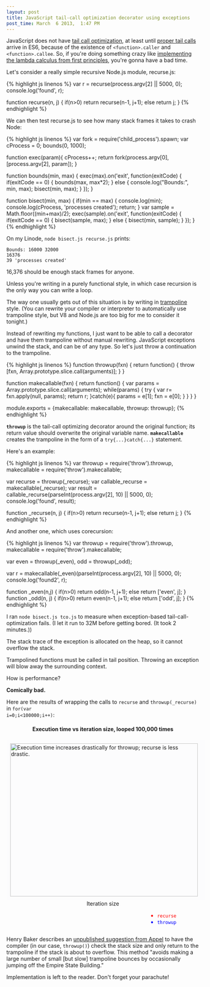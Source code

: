 ```yaml
---
layout: post
title: JavaScript tail-call optimization decorator using exceptions
post_time: March  6 2013,  1:47 PM
---
```

JavaScript does not have [tail call optimization](http://paulbarry.com/articles/2009/08/30/tail-call-optimization),
at least until [proper tail calls](http://wiki.ecmascript.org/doku.php?id=harmony:proper_tail_calls) arrive in ES6,
because of the existence of <code>&lt;function&gt;.caller</code> and <code>&lt;function&gt;.callee</code>.
So, if you're doing something crazy like
[implementing the lambda calculus from first principles](https://github.com/krallja/language_sandbox/blob/js/rosalind/f.js),
you're gonna have a bad time.

Let's consider a really simple recursive Node.js module, recurse.js:

{% highlight js linenos %}
var r = recurse(process.argv[2] || 5000, 0);
console.log('found', r);

function recurse(n, j) {
    if(n>0) return recurse(n-1, j+1);
    else return j;
}
{% endhighlight %}

We can then test recurse.js to see how many stack frames it takes to crash Node:

{% highlight js linenos %}
var fork = require('child_process').spawn;
var cProcess = 0;
bounds(0, 1000);

function exec(param){
    cProcess++;
    return fork(process.argv[0], [process.argv[2], param]);
}

function bounds(min, max) {
    exec(max).on('exit', function(exitCode) {
        if(exitCode == 0) {
            bounds(max, max*2);
        } else {
            console.log("Bounds:", min, max);
            bisect(min, max);
        }
    });
}

function bisect(min, max) {
    if(min == max)
    {
        console.log(min);
        console.log(cProcess, 'processes created');
        return;
    }
    var sample = Math.floor((min+max)/2);
    exec(sample).on('exit', function(exitCode) {
        if(exitCode == 0) {
            bisect(sample, max);
        }
        else {
            bisect(min, sample);
        }
    });
}
{% endhighlight %}

On my Linode, <code>node bisect.js recurse.js</code> prints:

    Bounds: 16000 32000
    16376
    39 'processes created'

16,376 should be enough stack frames for anyone.

Unless you're writing in a purely functional style, in which case recursion is the only way you can write a loop.

The way one usually gets out of this situation is by writing in 
<a href="http://en.wikipedia.org/wiki/Tail_call#Through_trampolining">trampoline</a>
style. (You can rewrite your compiler or interpreter to automatically use trampoline style,
but V8 and Node.js are too big for me to consider it tonight.)

Instead of rewriting my functions, I just want to be able to call a decorator and have them trampoline
without manual rewriting.
JavaScript exceptions unwind the stack, and can be of any type. 
So let's just throw a continuation to the trampoline.

{% highlight js linenos %}
function throwup(fxn) {
    return function() {
        throw [fxn, Array.prototype.slice.call(arguments)];
    }
}

function makecallable(fxn) {
    return function() {
        var params = Array.prototype.slice.call(arguments);
        while(params) {
            try {
                var r= fxn.apply(null, params);
                return r;
            }catch(e){
                params = e[1];
                fxn = e[0];
            }
        }
    }
}

module.exports = {makecallable: makecallable, throwup: throwup};
{% endhighlight %}

**<code>throwup</code>** is the tail-call optimizing decorator around the original function; its return value
should overwrite the original variable name.
**<code>makecallable</code>** creates the trampoline in the form of a <code>try\{...\}catch\{...\}</code> statement.

Here's an example:

{% highlight js linenos %}
var throwup = require('throw').throwup, makecallable = require('throw').makecallable;

var recurse = throwup(_recurse);
var callable_recurse = makecallable(_recurse);
var result = callable_recurse(parseInt(process.argv[2], 10) || 5000, 0);
console.log('found', result);

function _recurse(n, j) {
    if(n>0) return recurse(n-1, j+1);
    else return j;
}
{% endhighlight %}

And another one, which uses corecursion:

{% highlight js linenos %}
var throwup = require('throw').throwup, makecallable = require('throw').makecallable;

var even = throwup(_even),
    odd = throwup(_odd);

var r = makecallable(_even)(parseInt(process.argv[2], 10) || 5000, 0);
console.log('found2', r);

function _even(n,j) {
    if(n>0) return odd(n-1, j+1);
    else return ['even', j];
}
function _odd(n, j) {
    if(n>0) return even(n-1, j+1);
    else return ['odd', j];
}
{% endhighlight %}

I ran <code>node bisect.js tco.js</code> to measure when exception-based tail-call-optimization fails.
(I let it run to 32M before getting bored. (It took 2 minutes.))

The stack trace of the exception is allocated on the heap, so it cannot overflow the stack.

Trampolined functions must be called in tail position.
Throwing an exception will blow away the surrounding context.

How is performance?

**Comically bad.**

Here are the results of wrapping the calls to
<code>recurse</code> and <code>throwup(_recurse)</code> in <code>for(var i=0;i&lt;100000;i++)</code>:

<div class='graph'>
    <h4 style="text-align: center">
        Execution time vs iteration size, looped 100,000 times
    </h4>
    <div id="tcoGraph" style="width:500px; height: 400px; padding: 10px; margin-left: auto; margin-right: auto; background-color: #fcfcfd;">
        <img src="{{ site.url }}/image/js_tco.svg" alt="Execution time increases drastically for throwup; recurse is less drastic." width="490" height="400"/>
    </div>
    <div style="text-align: center">Iteration size</div>
    <ul style="float: right; margin-right: 60px;">
        <li style="color: red"><code>recurse</code></li>
        <li style="color: blue"><code>throwup</code></li>
    </ul>
</div>
<div style="clear: both">
</div>


Henry Baker describes an [unpublished suggestion from Appel](http://home.pipeline.com/~hbaker1/CheneyMTA.html)
to have the compiler (in our case, <code>throwup()</code>) check the stack size and only return to
the trampoline if the stack is about to overflow. This method 
"avoids making a large number of small \[but slow\] trampoline bounces
by occasionally jumping off the Empire State Building."

Implementation is left to the reader. Don't forget your parachute!
